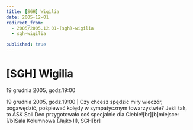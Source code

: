 ```yaml
---
title: [SGH] Wigilia
date: 2005-12-01
redirect_from: 
  - 2005/2005.12.01-(sgh)-wigilia
  - sgh-wigilia

published: true
---
```




# [SGH] Wigilia

<time>19 grudnia 2005, godz.19:00</time>

19 grudnia 2005, godz.19:00 | Czy chcesz spędzić miły wieczór, pogawędzić, pośpiewać kolędy w sympatycznym towarzystwie? Jeśli tak, to ASK Soli Deo przygotowało coś specjalnie dla Ciebie![br][b]miejsce: [/b]Sala Kolumnowa (Jajko II), SGH[br]

<!--CONTENT FROM OLD SERVER (jos before 2013): 19 grudnia 2005, godz.19:00 | Czy chcesz spędzić miły wieczór, pogawędzić, pośpiewać kolędy w sympatycznym towarzystwie? Jeśli tak, to ASK Soli Deo przygotowało coś specjalnie dla Ciebie![br][b]miejsce: [/b]Sala Kolumnowa (Jajko II), SGH[br]
-->

<!--{{json:{"created_date":"2005-12-01 19:57:02","publish_down":"0000-00-00 00:00:00","id":"282"}}}-->
